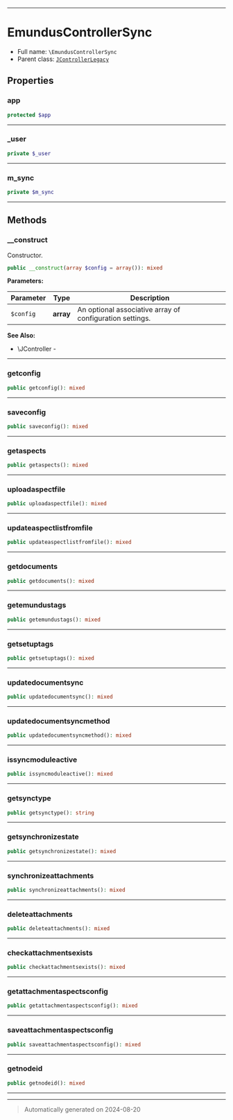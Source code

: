 ***

# EmundusControllerSync





* Full name: `\EmundusControllerSync`
* Parent class: [`JControllerLegacy`](./JControllerLegacy.md)



## Properties


### app



```php
protected $app
```






***

### _user



```php
private $_user
```






***

### m_sync



```php
private $m_sync
```






***

## Methods


### __construct

Constructor.

```php
public __construct(array $config = array()): mixed
```








**Parameters:**

| Parameter | Type | Description |
|-----------|------|-------------|
| `$config` | **array** | An optional associative array of configuration settings. |





**See Also:**

* \JController - 

***

### getconfig



```php
public getconfig(): mixed
```












***

### saveconfig



```php
public saveconfig(): mixed
```












***

### getaspects



```php
public getaspects(): mixed
```












***

### uploadaspectfile



```php
public uploadaspectfile(): mixed
```












***

### updateaspectlistfromfile



```php
public updateaspectlistfromfile(): mixed
```












***

### getdocuments



```php
public getdocuments(): mixed
```












***

### getemundustags



```php
public getemundustags(): mixed
```












***

### getsetuptags



```php
public getsetuptags(): mixed
```












***

### updatedocumentsync



```php
public updatedocumentsync(): mixed
```












***

### updatedocumentsyncmethod



```php
public updatedocumentsyncmethod(): mixed
```












***

### issyncmoduleactive



```php
public issyncmoduleactive(): mixed
```












***

### getsynctype



```php
public getsynctype(): string
```












***

### getsynchronizestate



```php
public getsynchronizestate(): mixed
```












***

### synchronizeattachments



```php
public synchronizeattachments(): mixed
```












***

### deleteattachments



```php
public deleteattachments(): mixed
```












***

### checkattachmentsexists



```php
public checkattachmentsexists(): mixed
```












***

### getattachmentaspectsconfig



```php
public getattachmentaspectsconfig(): mixed
```












***

### saveattachmentaspectsconfig



```php
public saveattachmentaspectsconfig(): mixed
```












***

### getnodeid



```php
public getnodeid(): mixed
```












***


***
> Automatically generated on 2024-08-20
